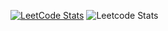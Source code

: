 [![LeetCode Stats](https://leetcard.jacoblin.cool/Muhammad_Sameer123?ext=activity)](https://leetcode.com/Muhammad_Sameer123/)
![Leetcode Stats](https://leetcard.jacoblin.cool/Muhammad_Sameer123/)
